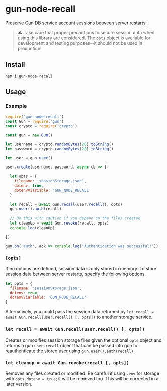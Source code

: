 # gun-node-recall
Preserve Gun DB service account sessions between server restarts. 

> ⚠️ Take care that proper precautions to secure session data when using this library are considered. 
> The `opts` object is available for development and testing purposes--it should not be used in production!

## Install
```js
npm i gun-node-recall
```

## Usage

### Example
```js
require('gun-node-recall')
const Gun = require('gun')
const crypto = require('crypto')

const gun = new Gun()

let username = crypto.randomBytes(20).toString()
let password = crypto.randomBytes(20).toString()

let user = gun.user()

user.create(username, password, async cb => {

  let opts = {
    filename: 'sessionStorage.json',
    dotenv: true,
    dotenvViariable: 'GUN_NODE_RECALL'
  }
  
  let recall = await Gun.recall(user.recall(), opts)
  gun.user().auth(recall)
  
  // Do this with caution if you depend on the files created
  let cleanUp = await Gun.revoke(recall, opts)
  console.log(cleanUp)

})

gun.on('auth', ack => console.log('Authentication was successful!'))

```

### `[opts]`
If no options are defined, session data is only stored in memory. To store session data between server restarts, specify the following options.

```js
let opts = {
  filename: 'sessionStorage.json',
  dotenv: true, 
  dotenvViariable: 'GUN_NODE_RECALL'
}
```

Alternatively, you could pass the session data returned by `let recall = await Gun.recall(user.recall() [, opts])` to another storage service.

### `let recall = await Gun.recall(user.recall() [, opts])`
Creates or modifies session storage files given the optional `opts` object and returns a gun `user.recall` object that can be passed into gun to reauthenticate the stored user using `gun.user().auth(recall)`.

### `let cleanup = await Gun.revoke(recall [, opts])`
Removes any files created or modified. Be careful if using `.env` for storage with `opts.dotenv = true`; it will be removed too. This will be corrected in a later version.